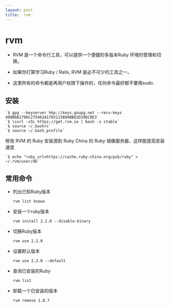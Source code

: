 ```yaml
---
layout:	post
title:	rvm
---
```


# rvm

* RVM 是一个命令行工具，可以提供一个便捷的多版本Ruby 环境的管理和切换。

* 如果你打算学习Ruby / Rails, RVM 是必不可少的工具之一。 

* 这里所有的命令都是再用户权限下操作的，任何命令最好都不要用sudo.

## 安装
	
	
	`$ gpg --keyserver hkp://keys.gnupg.net --recv-keys 409B6B1796C275462A1703113804BB82D39DC0E3`
	`$ \curl -sSL https://get.rvm.io | bash -s stable`
	`$ source ~/.bashrc`
	`$ source ~/.bash_profile`

修改 RVM 的 Ruby 安装源到 Ruby China 的 Ruby 镜像服务器，这样能提高安装速度

	`$ echo "ruby_url=https://cache.ruby-china.org/pub/ruby" > ~/.rvm/user/db`
	
	
## 常用命令
	
* 列出已知Ruby版本

	`rvm list known`

* 安装一个ruby版本

	`rvm install 2.2.0 --disable-binary`

* 切换Ruby版本

	`rvm use 2.2.0`

* 设置默认版本

	`rvm use 2.2.0 --default`

* 查询已安装的Ruby

	`rvm list`

* 卸载一个已安装的版本

	`rvm remove 1.8.7`
	
